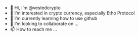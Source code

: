 - 👋 Hi, I’m @vestedcrypto
- 👀 I’m interested in crypto currency, especially Etho Protocol
- 🌱 I’m currently learning how to use github
- 💞️ I’m looking to collaborate on ...
- 📫 How to reach me ...

<!---
vestedcrypto/vestedcrypto is a ✨ special ✨ repository because its `README.md` (this file) appears on your GitHub profile.
You can click the Preview link to take a look at your changes.
--->
